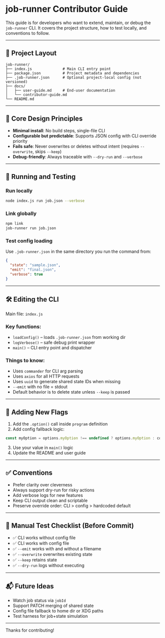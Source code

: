 # job-runner Contributor Guide

This guide is for developers who want to extend, maintain, or debug the `job-runner` CLI.
It covers the project structure, how to test locally, and conventions to follow.

---

## 📁 Project Layout

```
job-runner/
├── index.js              # Main CLI entry point
├── package.json          # Project metadata and dependencies
├── .job-runner.json      # Optional project-local config (not versioned)
├── docs/
│   ├── user-guide.md     # End-user documentation
│   └── contributor-guide.md
└── README.md
```

---

## 🧠 Core Design Principles

- **Minimal install**: No build steps, single-file CLI
- **Configurable but predictable**: Supports JSON config with CLI override priority
- **Fails safe**: Never overwrites or deletes without intent (requires `--overwrite`, skips `--keep`)
- **Debug-friendly**: Always traceable with `--dry-run` and `--verbose`

---

## 🧪 Running and Testing

### Run locally
```bash
node index.js run job.json --verbose
```

### Link globally
```bash
npm link
job-runner run job.json
```

### Test config loading
Use `.job-runner.json` in the same directory you run the command from:
```json
{
  "state": "sample.json",
  "emit": "final.json",
  "verbose": true
}
```

---

## 🛠 Editing the CLI

Main file: `index.js`

### Key functions:
- `loadConfig()` – loads `.job-runner.json` from working dir
- `logVerbose()` – safe debug print wrapper
- `main()` – CLI entry point and dispatcher

### Things to know:
- Uses `commander` for CLI arg parsing
- Uses `axios` for all HTTP requests
- Uses `uuid` to generate shared state IDs when missing
- `--emit` with no file = stdout
- Default behavior is to delete state unless `--keep` is passed

---

## 🧱 Adding New Flags

1. Add the `.option()` call inside `program` definition
2. Add config fallback logic:
```js
const myOption = options.myOption !== undefined ? options.myOption : config.myOption || defaultValue;
```
3. Use your value in `main()` logic
4. Update the README and user guide

---

## ✅ Conventions

- Prefer clarity over cleverness
- Always support dry-run for risky actions
- Add verbose logs for new features
- Keep CLI output clean and scriptable
- Preserve override order: CLI > config > hardcoded default

---

## 🧪 Manual Test Checklist (Before Commit)
- ✅ CLI works without config file
- ✅ CLI works with config file
- ✅ `--emit` works with and without a filename
- ✅ `--overwrite` overwrites existing state
- ✅ `--keep` retains state
- ✅ `--dry-run` logs without executing

---

## 📬 Future Ideas
- Watch job status via `jobId`
- Support PATCH merging of shared state
- Config file fallback to home dir or XDG paths
- Test harness for job+state simulation

---

Thanks for contributing!


